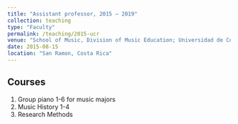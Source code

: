 ```yaml
---
title: "Assistant professor, 2015 – 2019"
collection: teaching
type: "Faculty"
permalink: /teaching/2015-ucr
venue: "School of Music, Division of Music Education; Universidad de Costa Rica "
date: 2015-08-15
location: "San Ramon, Costa Rica"
---
```


Courses
------
1. Group piano 1-6 for music majors
2. Music History 1-4 
3. Research Methods


